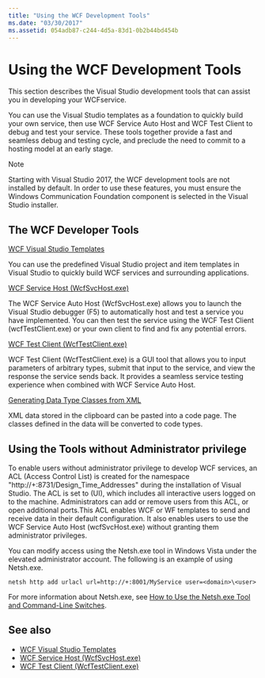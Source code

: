 ```yaml
---
title: "Using the WCF Development Tools"
ms.date: "03/30/2017"
ms.assetid: 054adb87-c244-4d5a-83d1-0b2b44bd454b
---
```

# Using the WCF Development Tools
This section describes the Visual Studio development tools that can assist you in developing your WCFservice.  
  
 You can use the Visual Studio templates as a foundation to quickly build your own service, then use WCF Service Auto Host and WCF Test Client to debug and test your service. These tools together provide a fast and seamless debug and testing cycle, and preclude the need to commit to a hosting model at an early stage.  

 > [!NOTE]
 > Starting with Visual Studio 2017, the WCF development tools are not installed by default. In order to use these features, you must ensure the Windows Communication Foundation component is selected in the Visual Studio installer.
  
## The WCF Developer Tools  
 [WCF Visual Studio Templates](wcf-vs-templates.md)  
  
 You can use the predefined Visual Studio project and item templates in Visual Studio to quickly build WCF services and surrounding applications.  
  
 [WCF Service Host (WcfSvcHost.exe)](wcf-service-host-wcfsvchost-exe.md)  
  
 The WCF Service Auto Host (WcfSvcHost.exe) allows you to launch the Visual Studio debugger (F5) to automatically host and test a service you have implemented. You can then test the service using the WCF Test Client (wcfTestClient.exe) or your own client to find and fix any potential errors.  
  
 [WCF Test Client (WcfTestClient.exe)](wcf-test-client-wcftestclient-exe.md)  
  
 WCF Test Client (WcfTestClient.exe) is a GUI tool that allows you to input parameters of arbitrary types, submit that input to the service, and view the response the service sends back. It provides a seamless service testing experience when combined with WCF Service Auto Host.  
  
 [Generating Data Type Classes from XML](generating-data-type-classes-from-xml.md)  
  
 XML data stored in the clipboard can be pasted into a code page. The classes defined in the data will be converted to code types.  
  
## Using the Tools without Administrator privilege  
 To enable users without administrator privilege to develop WCF services, an ACL (Access Control List) is created for the namespace "http://+:8731/Design_Time_Addresses" during the installation of Visual Studio. The ACL is set to (UI), which includes all interactive users logged on to the machine. Administrators can add or remove users from this ACL, or open additional ports.This ACL enables WCF or WF templates to send and receive data in their default configuration. It also enables users to use the WCF Service Auto Host (wcfSvcHost.exe) without granting them administrator privileges.  
  
 You can modify access using the Netsh.exe tool in Windows Vista under the elevated administrator account. The following is an example of using Netsh.exe.  
  
```console  
netsh http add urlacl url=http://+:8001/MyService user=<domain>\<user>  
```  
  
 For more information about Netsh.exe, see [How to Use the Netsh.exe Tool and Command-Line Switches](https://docs.microsoft.com/previous-versions/tn-archive/bb490939(v=technet.10)).  
  
## See also

- [WCF Visual Studio Templates](wcf-vs-templates.md)
- [WCF Service Host (WcfSvcHost.exe)](wcf-service-host-wcfsvchost-exe.md)
- [WCF Test Client (WcfTestClient.exe)](wcf-test-client-wcftestclient-exe.md)
